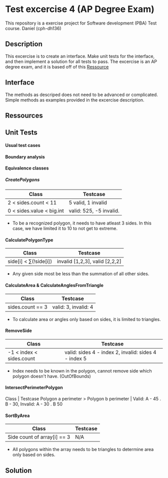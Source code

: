 # Test excercise 4 (AP Degree Exam)
This repository is a exercise project for Software development (PBA) Test course. Daniel (cph-dh136)

## Description
This excercise is to create an interface. Make unit tests for the interface, and then implement a solution for all tests to pass. The excercise is an AP degree exam, and it is based off of this [Ressource](FirstSemesterEksam.pdf)

## Interface
The methods as descriped does not need to be advanced or complicated. Simple methods as examples provided in the excercise description.



## Ressources

## Unit Tests
#### Usual test cases

#### Boundary analysis



#### Equivalence classes
##### CreatePolygons
Class        | Testcase
------------ | -----------------
2 < sides.count < 11 | 5 valid, 1 invalid
0 < sides.value < big.int | valid: 525, -5 invalid.

- To be a recognized polygon, it needs to have atleast 3 sides. In this case, we have limited it to 10 to not get to extreme.


#### CalculatePolygonType
Class | Testcase
----- | ----------
side[i] < ∑(!side[i]) | invalid [1,2,3], valid [2,2,2]

- Any given side most be less than the summation of all other sides.

#### CalculateArea & CalculateAnglesFromTriangle
Class | Testcase
----- | ------------
sides.count == 3 | valid: 3, invalid: 4

- To calculate area or angles only based on sides, it is limited to triangles.

#### RemoveSide
Class | Testcase
----- | ------------
-1 < index < sides.count | valid: sides 4 - index 2, invalid: sides 4 - index 5

- Index needs to be known in the polygon, cannot remove side which polygon doesn't have. (OutOfBounds)

#### IntersectPerimeterPolygon
Class | Testcase
Polygon a perimeter > Polygon b perimeter | Valid: A - 45 . B - 30, Invalid: A - 30 . B 50

#### SortByArea
Class | Testcase
----- | --------
Side count of array[i] == 3 | N/A

- All polygons within the array needs to be triangles to determine area only based on sides.

## Solution

